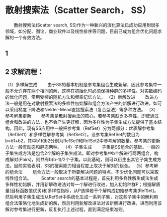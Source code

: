 # 散射搜索法（Scatter Search， SS）
&emsp;&emsp;散射搜索法(Scatter search, SS)作为一种新兴的演化算法已成功应用到很多领域，如分配、图论、商业软件以及线性排序等问题，目前已成为组合优化问题求解的一个有效方法。

## 1

## 2 求解流程：
（1）多样解生成
&emsp;&emsp;由于SS的基本机制是参考集组合生成新解，因此参考集中一般不允许存在两个相同的解，这样在初始化时必须保持种群的多样性。对实数编码的优化问题，常用受控的随机方法和频率记忆方法。
（2）新解改进
&emsp;&emsp;改进方法一般是用在对散射搜索法的多样性初始解和组合方法产生的新解进行改进。如可以采用梯度下降法和Nelder-Mead直接搜索法（复合型法）等多种方法。
（3）参考解集更新
&emsp;&emsp;参考集是散射搜索法的核心。若参考集缺乏多样性，即使通过组合和改进的方法，也不会产生更好解，因为多样性为子集生成方法提供了基本结构。因此，现有SS应用中一般把参考集（RefSet）分为两部分：优质解参考集（RefSet1）和多样性解参考集（RefSet2）。设参考集RefSet的数目为b=b1+b2，其中b1和b2分别为RefSet1和RefSet2中参考解的数量。参考集的更新方法一般有动态和静态两种。
（4）子集生成
&emsp;&emsp;子集是SS组合的基础。一般的子集生成方法是包含2个解的子集生成法，即对参考集中b个解进行两两组合，构成解对(Pairs)，则共有b(b-1)/2个子集。以此基础，则可以衍生出其它子集生成方法。目前实验表明，SS的搜索能力相当程度上取决于解对的组合。
（5）参考解的组合法
&emsp;&emsp;组合方法一般取决于所要解决问题的特点。不少优化问题可以采取线性组合法。
&emsp;&emsp;Scatter search的基本过程是，首先利用多样性解生成法生成多样性初始解，并用新解改进法对每一个解进行改进，加入初始种群P；根据解质量(目标函数值优劣)和多样性指标，从P选择若干个解构成初始参考集(RefSet)。然后利用子集生成法从RefSet中系统化生成一系列子集，对这些子集中的解利用组合法策略化地生成新的解，然后利用新解改进法对该新解进行改进，进而利用该解对参考集进行更新，反复执行上述过程，直到满足结束准则。